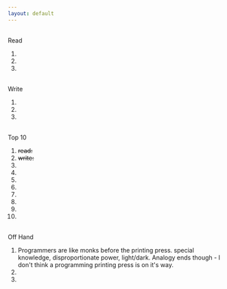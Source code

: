 ```yaml
---
layout: default
---
```



<br>Read

1.
2.
3.


<br>Write

1.
1.
1.

<br>Top 10

1. ~~read:~~
2. ~~write:~~
3.
4.
5.
6.
7.
8.
9.
10.

<br>Off Hand

1. Programmers are like monks before the printing press. special knowledge, disproportionate power, light/dark. Analogy ends though - I don't think a programming printing press is on it's way.
1.
1.
